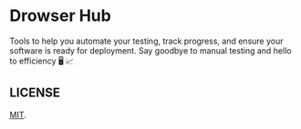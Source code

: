 # Drowser Hub

Tools to help you automate your testing, track progress, and ensure your software is ready for deployment. Say goodbye to manual testing and hello to efficiency 🖥️ 📈

## LICENSE

[MIT](LICENSE).
